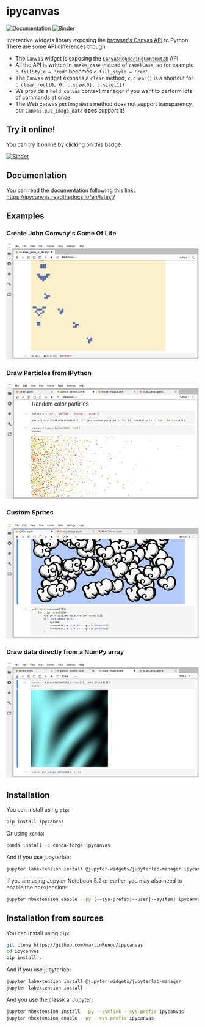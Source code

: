 
# ipycanvas

[![Documentation](http://readthedocs.org/projects/ipycanvas/badge/?version=latest)](https://ipycanvas.readthedocs.io/en/latest/?badge=latest)
[![Binder](https://mybinder.org/badge_logo.svg)](https://mybinder.org/v2/gh/martinRenou/ipycanvas/stable?filepath=examples)


Interactive widgets library exposing the [browser's Canvas API](https://developer.mozilla.org/en-US/docs/Web/API/Canvas_API) to Python. There are some API differences though:

- The `Canvas` widget is exposing the [`CanvasRenderingContext2D`](https://developer.mozilla.org/en-US/docs/Web/API/CanvasRenderingContext2D) API
- All the API is written in `snake_case` instead of `camelCase`, so for example `c.fillStyle = 'red'` becomes `c.fill_style = 'red'`
- The `Canvas` widget exposes a `clear` method, `c.clear()` is a shortcut for `c.clear_rect(0, 0, c.size[0], c.size[1])`
- We provide a `hold_canvas` context manager if you want to perform lots of commands at once
- The Web canvas `putImageData` method does not support transparency, our `Canvas.put_image_data` **does** support it!

## Try it online!

You can try it online by clicking on this badge:

[![Binder](https://mybinder.org/badge_logo.svg)](https://mybinder.org/v2/gh/martinRenou/ipycanvas/stable?filepath=examples)

## Documentation

You can read the documentation following this link: https://ipycanvas.readthedocs.io/en/latest/

## Examples

### Create John Conway's Game Of Life
![John Conway's Game Of Life](images/ipycanvas_gameoflife.png)

### Draw Particles from IPython
![Particles](images/ipycanvas_particles.png)

### Custom Sprites
![Sprites](images/ipycanvas_sprites.png)

### Draw data directly from a NumPy array
![NumPy](images/ipycanvas_binary.png)

## Installation

You can install using `pip`:

```bash
pip install ipycanvas
```

Or using `conda`:

```bash
conda install -c conda-forge ipycanvas
```

And if you use jupyterlab:

```bash
jupyter labextension install @jupyter-widgets/jupyterlab-manager ipycanvas
```

If you are using Jupyter Notebook 5.2 or earlier, you may also need to enable
the nbextension:
```bash
jupyter nbextension enable --py [--sys-prefix|--user|--system] ipycanvas
```

## Installation from sources

You can install using `pip`:

```bash
git clone https://github.com/martinRenou/ipycanvas
cd ipycanvas
pip install .
```

And if you use jupyterlab:

```bash
jupyter labextension install @jupyter-widgets/jupyterlab-manager
jupyter labextension install .
```

And you use the classical Jupyter:

```bash
jupyter nbextension install --py --symlink --sys-prefix ipycanvas
jupyter nbextension enable --py --sys-prefix ipycanvas
```
